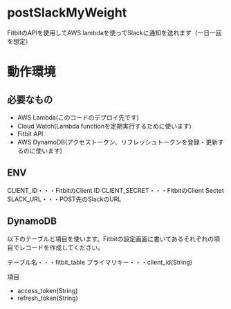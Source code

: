 # postSlackMyWeight

FitbitのAPIを使用してAWS lambdaを使ってSlackに通知を送れます（一日一回を想定）

# 動作環境

## 必要なもの

- AWS Lambda(このコードのデプロイ先です)
- Cloud Watch(Lambda functionを定期実行するために使います)
- Fitbit API
- AWS DynamoDB(アクセストークン、リフレッシュトークンを登録・更新するのに使います)

## ENV

CLIENT_ID・・・FitbitのClient ID
CLIENT_SECRET・・・FitbitのClient Sectet
SLACK_URL・・・POST先のSlackのURL

## DynamoDB

以下のテーブルと項目を使います。Fitbitの設定画面に書いてあるそれぞれの項目でレコードを作成してください。

テーブル名・・・fitbit_table
プライマリキー・・・client_id(String)

項目
- access_token(String)
- refresh_token(String)
